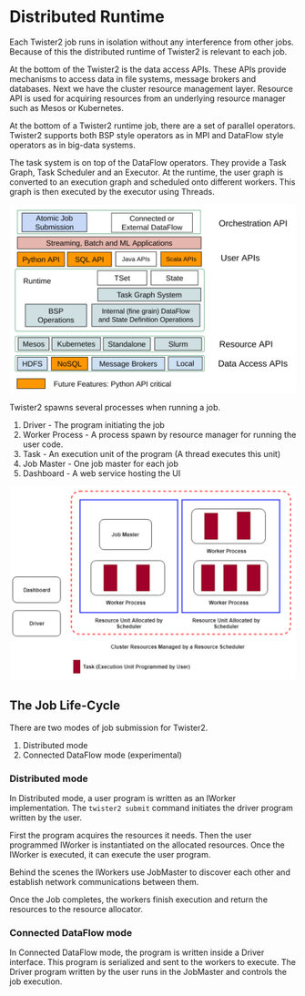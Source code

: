 # Distributed Runtime

Each Twister2 job runs in isolation without any interference from other jobs. Because of this 
the distributed runtime of Twister2 is relevant to each job.

At the bottom of the Twister2 is the data access APIs. These APIs provide mechanisms to access data
in file systems, message brokers and databases. Next we have the cluster resource management layer.
Resource API is used for acquiring resources from an underlying resource manager such as Mesos or 
Kubernetes. 

At the bottom of a Twister2 runtime job, there are a set of parallel operators. Twister2 supports both 
BSP style operators as in MPI and DataFlow style operators as in big-data systems. 

The task system is on top of the DataFlow operators. They provide a Task Graph, Task Scheduler and
an Executor. At the runtime, the user graph is converted to an execution graph and scheduled onto
different workers. This graph is then executed by the executor using Threads. 

![Twister2 Runtime](../images/runtime.png)

Twister2 spawns several processes when running a job. 

1. Driver - The program initiating the job
2. Worker Process - A process spawn by resource manager for running the user code. 
3. Task - An execution unit of the program (A thread executes this unit)
4. Job Master - One job master for each job
5. Dashboard - A web service hosting the UI 

![Twister2 Process View](../images/runtime-process.png)

## The Job Life-Cycle

There are two modes of job submission for Twister2.

1. Distributed mode
2. Connected DataFlow mode (experimental)

### Distributed mode 

In Distributed mode, a user program is written as an IWorker implementation. The ```twister2 submit```
command initiates the driver program written by the user. 

First the program acquires the resources it needs. Then the user programmed IWorker is instantiated on
the allocated resources. Once the IWorker is executed, it can execute the user program.

Behind the scenes the IWorkers use JobMaster to discover each other and establish network communications 
between them.

Once the Job completes, the workers finish execution and return the resources to the resource allocator.

### Connected DataFlow mode

In Connected DataFlow mode, the program is written inside a Driver interface. This program is serialized 
and sent to the workers to execute. The Driver program written by the user runs in the JobMaster and
controls the job execution.

 


